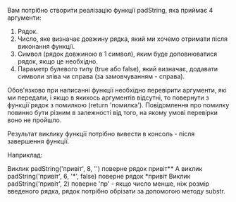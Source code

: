 Вам потрібно створити реалізацію функції padString, яка приймає 4 аргументи:

1. Рядок.
2. Число, яке визначає довжину рядка, який ми хочемо отримати після виконання функції.
3. Символ (рядок довжиною в 1 символ), яким буде доповнюватися рядок, якщо це необхідно.
4. Параметр булевого типу (true або false), який визначає, додавати символи зліва чи справа (за замовчуванням - справа).

Обов'язково при написанні функції необхідно перевірити аргументи, які ми передали, і якщо в якихось аргументів відсутні, то повернути з функції рядок з помилкою (return 'помилка'). Повідомлення про помилку повинно бути різним в залежності від того, на якому умові перевірки воно не пройшло.

Результат виклику функції потрібно вивести в консоль - після завершення функції.

Наприклад:

Виклик padString('привіт', 8, '') поверне рядок привіт**
А виклик padString('привіт', 6, '*', false) поверне рядок *привіт
Виклик padString('привіт', 2) поверне 'пр' - якщо число менше, ніж розмір введеного рядка, рядок потрібно обрізати за допомогою методу substr.